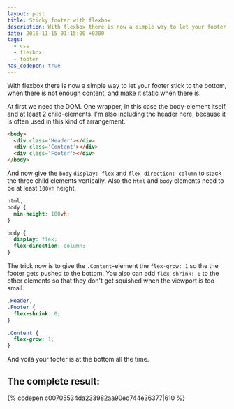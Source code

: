 ```yaml
---
layout: post
title: Sticky footer with flexbox
description: With flexbox there is now a simple way to let your footer stick to the bottom.
date: 2016-11-15 01:15:00 +0200
tags:
  - css
  - flexbox
  - footer
has_codepen: true
---
```


With flexbox there is now a simple way to let your footer stick to the bottom, when there is not enough content, and make it static when there is.

At first we need the DOM. One wrapper, in this case the body-element itself, and at least 2 child-elements. I'm also including the header here, because it is often used in this kind of arrangement.

```html
<body>
  <div class='Header'></div>
  <div class='Content'></div>
  <div class='Footer'></div>
</body>
```

And now give the `body` `display: flex` and `flex-direction: column` to stack the three child elements vertically.
Also the `html` and `body` elements need to be at least `100vh` height.

```css
html,
body {
  min-height: 100vh;
}

body {
  display: flex;
  flex-direction: column;
}
```

The trick now is to give the `.Content`-element the `flex-grow: 1` so the the footer gets pushed to the bottom.
You also can add `flex-shrink: 0` to the other elements so that they don't get squished when the viewport is too small.

```css
.Header,
.Footer {
  flex-shrink: 0;
}

.Content {
  flex-grow: 1;
}
```

And voilá your footer is at the bottom all the time.

## The complete result:

{% codepen c00705534da233982aa90ed744e36377|610 %}
